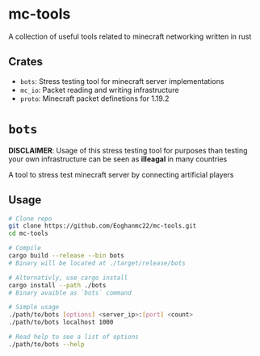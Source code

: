 # mc-tools
A collection of useful tools related to minecraft networking written in rust

## Crates
- `bots`: Stress testing tool for minecraft server implementations
- `mc_io`: Packet reading and writing infrastructure
- `proto`: Minecraft packet definetions for 1.19.2

# `bots`
**DISCLAIMER**: Usage of this stress testing tool for purposes than testing
your own infrastructure can be seen as **illeagal** in many countries

A tool to stress test minecraft server by connecting artificial players

## Usage

```sh
# Clone repo
git clone https://github.com/Eoghanmc22/mc-tools.git
cd mc-tools

# Compile
cargo build --release --bin bots
# Binary will be located at ./target/release/bots

# Alternativly, use cargo install
cargo install --path ./bots
# Binary avaible as `bots` command

# Simple usage
./path/to/bots [options] <server_ip>:[port] <count>
./path/to/bots localhost 1000

# Read help to see a list of options
./path/to/bots --help
```
